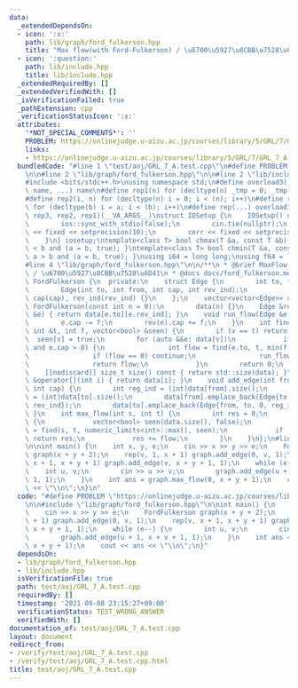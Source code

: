 ```yaml
---
data:
  _extendedDependsOn:
  - icon: ':x:'
    path: lib/graph/ford_fulkerson.hpp
    title: "Max flow(with Ford-Fulkerson) / \u6700\u5927\u8CBB\u7528\u6D41"
  - icon: ':question:'
    path: lib/include.hpp
    title: lib/include.hpp
  _extendedRequiredBy: []
  _extendedVerifiedWith: []
  _isVerificationFailed: true
  _pathExtension: cpp
  _verificationStatusIcon: ':x:'
  attributes:
    '*NOT_SPECIAL_COMMENTS*': ''
    PROBLEM: https://onlinejudge.u-aizu.ac.jp/courses/library/5/GRL/7/GRL_7_A
    links:
    - https://onlinejudge.u-aizu.ac.jp/courses/library/5/GRL/7/GRL_7_A
  bundledCode: "#line 1 \"test/aoj/GRL_7_A.test.cpp\"\n#define PROBLEM \"https://onlinejudge.u-aizu.ac.jp/courses/library/5/GRL/7/GRL_7_A\"\
    \n\n#line 2 \"lib/graph/ford_fulkerson.hpp\"\n\n#line 2 \"lib/include.hpp\"\n\n\
    #include <bits/stdc++.h>\nusing namespace std;\n#define overload3(_1, _2, _3,\
    \ name, ...) name\n#define rep1(n) for (decltype(n) _tmp = 0; _tmp < (n); _tmp++)\n\
    #define rep2(i, n) for (decltype(n) i = 0; i < (n); i++)\n#define rep3(i, a, b)\
    \ for (decltype(b) i = a; i < (b); i++)\n#define rep(...) overload3(__VA_ARGS__,\
    \ rep3, rep2, rep1)(__VA_ARGS__)\nstruct IOSetup {\n    IOSetup() noexcept {\n\
    \        ios::sync_with_stdio(false);\n        cin.tie(nullptr);\n        cout\
    \ << fixed << setprecision(10);\n        cerr << fixed << setprecision(10);\n\
    \    }\n} iosetup;\ntemplate<class T> bool chmax(T &a, const T &b) { return a\
    \ < b and (a = b, true); }\ntemplate<class T> bool chmin(T &a, const T &b) { return\
    \ a > b and (a = b, true); }\nusing i64 = long long;\nusing f64 = long double;\n\
    #line 4 \"lib/graph/ford_fulkerson.hpp\"\n\n/**\n * @brief MaxFlow(Ford-Fulkerson)\
    \ / \u6700\u5927\u8CBB\u7528\u6D41\n * @docs docs/ford_fulkerson.md\n*/\n\nstruct\
    \ FordFulkerson {\n  private:\n    struct Edge {\n        int to, from, cap, rev_ind;\n\
    \        Edge(int to, int from, int cap, int rev_ind):\n            to(to), from(from),\
    \ cap(cap), rev_ind(rev_ind) {}\n    };\n    vector<vector<Edge>> data;\n    explicit\
    \ FordFulkerson(const int n = 0):\n        data(n) {}\n    Edge &rev(const Edge\
    \ &e) { return data[e.to][e.rev_ind]; }\n    void run_flow(Edge &e, int f) {\n\
    \        e.cap -= f;\n        rev(e).cap += f;\n    }\n    int find(int v, const\
    \ int &t, int f, vector<bool> &seen) {\n        if (v == t) return f;\n      \
    \  seen[v] = true;\n        for (auto &&e: data[v])\n            if (not seen[e.to]\
    \ and e.cap > 0) {\n                int flow = find(e.to, t, min(f, e.cap), seen);\n\
    \                if (flow == 0) continue;\n                run_flow(e, flow);\n\
    \                return flow;\n            }\n        return 0;\n    }\n\n  public:\n\
    \    [[nodiscard]] size_t size() const { return std::size(data); }\n    vector<Edge>\
    \ &operator[](int i) { return data[i]; }\n    void add_edge(int from, int to,\
    \ int cap) {\n        int reg_ind = (int)data[from].size();\n        int rev_ind\
    \ = (int)data[to].size();\n        data[from].emplace_back(Edge{to, from, cap,\
    \ rev_ind});\n        data[to].emplace_back(Edge{from, to, 0, reg_ind});\n   \
    \ }\n    int max_flow(int s, int t) {\n        int res = 0;\n        while (true)\
    \ {\n            vector<bool> seen(data.size(), false);\n            int flow\
    \ = find(s, t, numeric_limits<int>::max(), seen);\n            if (flow == 0)\
    \ return res;\n            res += flow;\n        }\n    }\n};\n#line 4 \"test/aoj/GRL_7_A.test.cpp\"\
    \n\nint main() {\n    int x, y, e;\n    cin >> x >> y >> e;\n    FordFulkerson\
    \ graph(x + y + 2);\n    rep(v, 1, x + 1) graph.add_edge(0, v, 1);\n    rep(v,\
    \ x + 1, x + y + 1) graph.add_edge(v, x + y + 1, 1);\n    while (e--) {\n    \
    \    int u, v;\n        cin >> u >> v;\n        graph.add_edge(u + 1, x + v +\
    \ 1, 1);\n    }\n    int ans = graph.max_flow(0, x + y + 1);\n    cout << ans\
    \ << \"\\n\";\n}\n"
  code: "#define PROBLEM \"https://onlinejudge.u-aizu.ac.jp/courses/library/5/GRL/7/GRL_7_A\"\
    \n\n#include \"lib/graph/ford_fulkerson.hpp\"\n\nint main() {\n    int x, y, e;\n\
    \    cin >> x >> y >> e;\n    FordFulkerson graph(x + y + 2);\n    rep(v, 1, x\
    \ + 1) graph.add_edge(0, v, 1);\n    rep(v, x + 1, x + y + 1) graph.add_edge(v,\
    \ x + y + 1, 1);\n    while (e--) {\n        int u, v;\n        cin >> u >> v;\n\
    \        graph.add_edge(u + 1, x + v + 1, 1);\n    }\n    int ans = graph.max_flow(0,\
    \ x + y + 1);\n    cout << ans << \"\\n\";\n}"
  dependsOn:
  - lib/graph/ford_fulkerson.hpp
  - lib/include.hpp
  isVerificationFile: true
  path: test/aoj/GRL_7_A.test.cpp
  requiredBy: []
  timestamp: '2021-09-08 23:15:27+09:00'
  verificationStatus: TEST_WRONG_ANSWER
  verifiedWith: []
documentation_of: test/aoj/GRL_7_A.test.cpp
layout: document
redirect_from:
- /verify/test/aoj/GRL_7_A.test.cpp
- /verify/test/aoj/GRL_7_A.test.cpp.html
title: test/aoj/GRL_7_A.test.cpp
---
```

